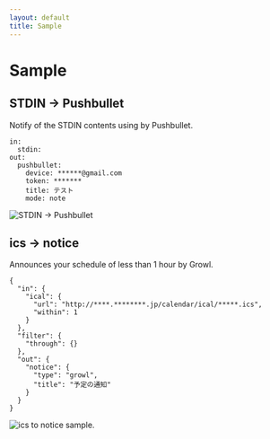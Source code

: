 ```yaml
---
layout: default
title: Sample
---
```


# Sample

## STDIN -> Pushbullet

Notify of the STDIN contents using by Pushbullet.

    in:
      stdin:
    out:
      pushbullet:
        device: ******@gmail.com
        token: *******
        title: テスト
        mode: note


![STDIN -> Pushbullet](http://cdn-ak.f.st-hatena.com/images/fotolife/h/hideack/20150214/20150214175227.gif)

## ics -> notice

Announces your schedule of less than 1 hour by Growl. 

    {
      "in": {
        "ical": {
          "url": "http://****.********.jp/calendar/ical/*****.ics",
          "within": 1
        }
      },
      "filter": {
        "through": {}
      },
      "out": {
        "notice": {
          "type": "growl",
          "title": "予定の通知"
        }
      }
    }

![ics to notice sample.](http://f.st-hatena.com/images/fotolife/h/hideack/20141114/20141114092941.gif?1415924992)


